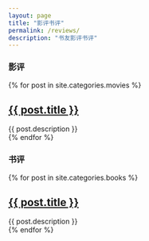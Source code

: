 ```yaml
---
layout: page
title: "影评书评"
permalink: /reviews/
description: "书友影评书评"
---
```



<h3 class="section-heading text-center">影评</a></h3>
<div class="tiles">
{% for post in site.categories.movies %}
                <h2><a href="{{ post.url }}">{{ post.title }}</a></h2>
                <div class="title-desc">{{ post.description }}</div>
{% endfor %}
</div><!-- /.tiles -->

<h3 class="section-heading text-center">书评</a></h3>
<div class="tiles">
{% for post in site.categories.books %}
                <h2><a href="{{ post.url }}">{{ post.title }}</a></h2>
                <div class="title-desc">{{ post.description }}</div>
{% endfor %}
</div><!-- /.tiles -->

